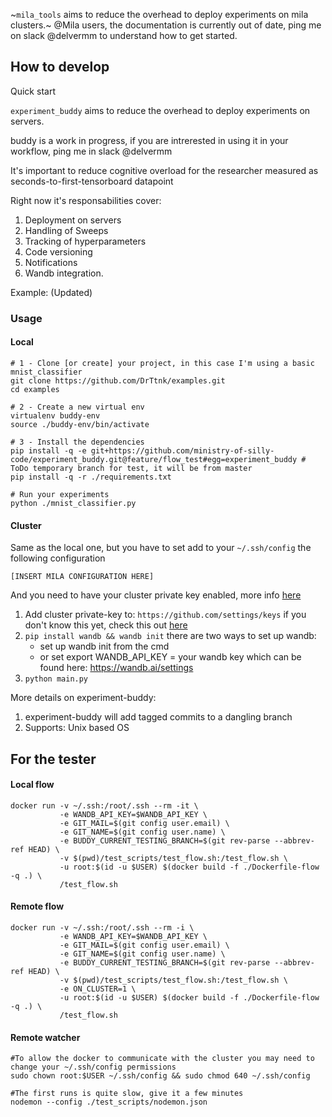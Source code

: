 ~`mila_tools` aims to reduce the overhead to deploy experiments on mila clusters.~
@Mila users, the documentation is currently out of date,
ping me on slack @delvermm to understand how to get started.

## How to develop
Quick start

`experiment_buddy` aims to reduce the overhead to deploy experiments on servers.

buddy is a work in progress, if you are intrerested in using it in your workflow, ping me in slack @delvermm

It's important to reduce cognitive overload for the researcher measured as seconds-to-first-tensorboard datapoint

Right now it's responsabilities cover:
1. Deployment on servers
1. Handling of Sweeps
1. Tracking of hyperparameters
1. Code versioning
1. Notifications
1. Wandb integration.

Example: (Updated)

### Usage

#### Local

```shell
# 1 - Clone [or create] your project, in this case I'm using a basic mnist_classifier 
git clone https://github.com/DrTtnk/examples.git
cd examples

# 2 - Create a new virtual env
virtualenv buddy-env
source ./buddy-env/bin/activate

# 3 - Install the dependencies
pip install -q -e git+https://github.com/ministry-of-silly-code/experiment_buddy.git@feature/flow_test#egg=experiment_buddy # ToDo temporary branch for test, it will be from master
pip install -q -r ./requirements.txt

# Run your experiments
python ./mnist_classifier.py
```

#### Cluster
Same as the local one, but you have to set add to your `~/.ssh/config` the following configuration 

```shell
[INSERT MILA CONFIGURATION HERE]
```

And you need to have your cluster private key enabled, more info [here](https://docs.github.com/en/free-pro-team@latest/github/authenticating-to-github/adding-a-new-ssh-key-to-your-github-account) 

1. Add cluster private-key to: `https://github.com/settings/keys` if you don't know this yet, check this out [here](https://docs.github.com/en/free-pro-team@latest/github/authenticating-to-github/adding-a-new-ssh-key-to-your-github-account)
1. `pip install wandb && wandb init` there are two ways to set up wandb: 
    - set up wandb init from the cmd
    - or set export  WANDB_API_KEY = your wandb key which can be found here: https://wandb.ai/settings
1. `python main.py`

More details on experiment-buddy:
1. experiment-buddy will add tagged commits to a dangling branch 
2. Supports: Unix based OS

## For the tester

#### Local flow
```shell
docker run -v ~/.ssh:/root/.ssh --rm -it \
           -e WANDB_API_KEY=$WANDB_API_KEY \
           -e GIT_MAIL=$(git config user.email) \
           -e GIT_NAME=$(git config user.name) \
           -e BUDDY_CURRENT_TESTING_BRANCH=$(git rev-parse --abbrev-ref HEAD) \
           -v $(pwd)/test_scripts/test_flow.sh:/test_flow.sh \
           -u root:$(id -u $USER) $(docker build -f ./Dockerfile-flow -q .) \
           /test_flow.sh
```   

#### Remote flow
```shell
docker run -v ~/.ssh:/root/.ssh --rm -i \
           -e WANDB_API_KEY=$WANDB_API_KEY \
           -e GIT_MAIL=$(git config user.email) \
           -e GIT_NAME=$(git config user.name) \
           -e BUDDY_CURRENT_TESTING_BRANCH=$(git rev-parse --abbrev-ref HEAD) \
           -v $(pwd)/test_scripts/test_flow.sh:/test_flow.sh \
           -e ON_CLUSTER=1 \
           -u root:$(id -u $USER) $(docker build -f ./Dockerfile-flow -q .) \
           /test_flow.sh
```

#### Remote watcher
```shell
#To allow the docker to communicate with the cluster you may need to change your ~/.ssh/config permissions 
sudo chown root:$USER ~/.ssh/config && sudo chmod 640 ~/.ssh/config

#The first runs is quite slow, give it a few minutes 
nodemon --config ./test_scripts/nodemon.json
```
